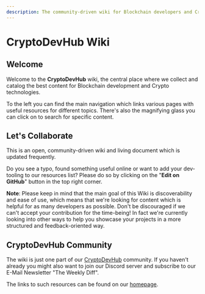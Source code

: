 ```yaml
---
description: The community-driven wiki for Blockchain developers and Crypto technologists.
---
```


# CryptoDevHub Wiki

## Welcome

Welcome to the **CryptoDevHub** wiki, the central place where we collect and catalog the best content for Blockchain development and Crypto technologies.

To the left you can find the main navigation which links various pages with useful resources for different topics. There's also the magnifying glass you can click on to search for specific content.

## Let's Collaborate

This is an open, community-driven wiki and living document which is updated frequently.

Do you see a typo, found something useful online or want to add your dev-tooling to our resources list? Please do so by clicking on the "**Edit on GitHub**" button in the top right corner.

**Note**: Please keep in mind that the main goal of this Wiki is discoverability and ease of use, which means that we're looking for content which is helpful for as many developers as possible. Don't be discouraged if we can't accept your contribution for the time-being! In fact we're currently looking into other ways to help you showcase your projects in a more structured and feedback-oriented way.

## CryptoDevHub Community

The wiki is just one part of our [CryptoDevHub](https://cryptodevhub.io) community. If you haven't already you might also want to join our Discord server and subscribe to our E-Mail Newsletter "The Weekly Diff".

The links to such resources can be found on our [homepage](https://cryptodevhub.io).

